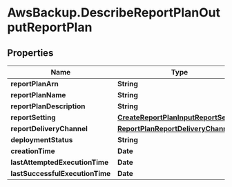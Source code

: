 # AwsBackup.DescribeReportPlanOutputReportPlan

## Properties

Name | Type | Description | Notes
------------ | ------------- | ------------- | -------------
**reportPlanArn** | **String** |  | [optional] 
**reportPlanName** | **String** |  | [optional] 
**reportPlanDescription** | **String** |  | [optional] 
**reportSetting** | [**CreateReportPlanInputReportSetting**](CreateReportPlanInputReportSetting.md) |  | [optional] 
**reportDeliveryChannel** | [**ReportPlanReportDeliveryChannel**](ReportPlanReportDeliveryChannel.md) |  | [optional] 
**deploymentStatus** | **String** |  | [optional] 
**creationTime** | **Date** |  | [optional] 
**lastAttemptedExecutionTime** | **Date** |  | [optional] 
**lastSuccessfulExecutionTime** | **Date** |  | [optional] 


